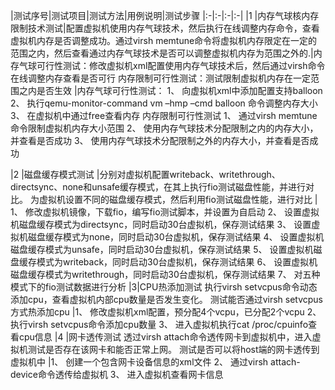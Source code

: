 |测试序号|测试项目|测试方法|用例说明|测试步骤
|:-|:-|:-|:-|
|1 |内存气球核内存限制技术测试|配置虚拟机使用内存气球技术，然后执行在线调整内存命令，查看虚拟机内存是否调整成功。通过virsh memtune命令将虚拟机内存限定在一定的范围之内，然后查看通过内存气球技术是否可以调整虚拟机内存为范围之外的.|内存气球可行性测试：修改虚拟机xml配置使用内存气球技术后，然后通过virsh命令在线调整内存查看是否可行
内存限制可行性测试：测试限制虚拟机内存在一定范围之内是否生效 |内存气球可行性测试：
1、 向虚拟机xml中添加配置支持balloon
2、 执行qemu-monitor-command vm –hmp –cmd balloon <memsize>命令调整内存大小
3、 在虚拟机中通过free查看内存
内存限制可行性测试
1、 通过virsh memtune命令限制虚拟机内存大小范围
2、 使用内存气球技术分配限制之内的内存大小，并查看是否成功
3、 使用内存气球技术分配限制之外的内存大小，并查看是否成功

|2 |磁盘缓存模式测试 |分别对虚拟机配置writeback、writethrough、directsync、none和unsafe缓存模式，在其上执行fio测试磁盘性能，并进行对比。	为虚拟机设置不同的磁盘缓存模式，然后利用fio测试磁盘性能，进行对比 | 1、 修改虚拟机镜像，下载fio，编写fio测试脚本，并设置为自启动
2、 设置虚拟机磁盘缓存模式为directsync，同时启动30台虚拟机，保存测试结果
3、 设置虚拟机磁盘缓存模式为none，同时启动30台虚拟机，保存测试结果
4、 设置虚拟机磁盘缓存模式为unsafe，同时启动30台虚拟机，保存测试结果
5、 设置虚拟机磁盘缓存模式为writeback，同时启动30台虚拟机，保存测试结果
6、 设置虚拟机磁盘缓存模式为writethrough，同时启动30台虚拟机，保存测试结果
7、 对五种模式下的fio测试数据进行分析
|3|CPU热添加测试	执行virsh setvcpus命令动态添加cpu，查看虚拟机内部cpu数量是否发生变化。	测试能否通过virsh setvcpus方式热添加cpu	|1、 修改虚拟机xml配置，预分配4个vcpu，已分配2个vcpu
2、 执行virsh setvcpus命令添加cpu数量
3、 进入虚拟机执行cat /proc/cpuinfo查看cpu信息
|4 |网卡透传测试	透过virsh attach命令透传网卡到虚拟机中，进入虚拟机测试是否存在该网卡和能否正常上网。	测试是否可以将host端的网卡透传到虚拟机中	|1、 创建一个包含网卡设备信息的xml文件
2、 通过virsh attach-device命令透传给虚拟机
3、 进入虚拟机查看网卡信息
